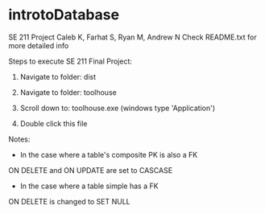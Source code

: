 # introtoDatabase
SE 211 Project
Caleb K, Farhat S, Ryan M, Andrew N
Check README.txt for more detailed info


Steps to execute SE 211 Final Project:

1. Navigate to folder: dist

2. Navigate to folder: toolhouse

3. Scroll down to: toolhouse.exe (windows type 'Application')

4. Double click this file


Notes:

- In the case where a table's composite PK is also a FK

ON DELETE and ON UPDATE are set to CASCASE


- In the case where a table simple has a FK

ON DELETE is changed to SET NULL
